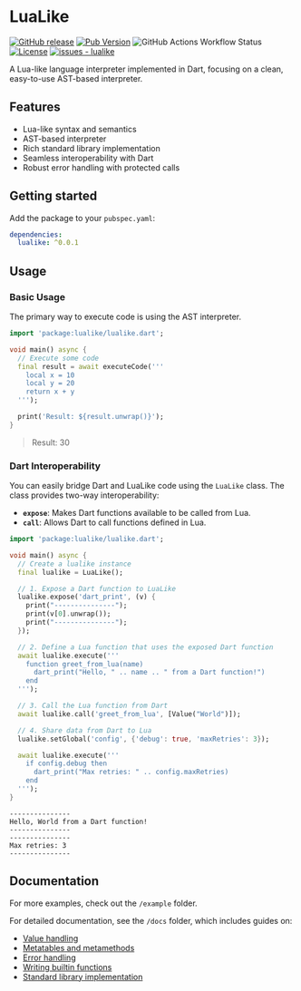 # LuaLike

[![GitHub release](https://img.shields.io/github/release/kingwill101/lualike?include_prereleases=&sort=semver&color=blue)](https://github.com/kingwill101/lualike/releases/)
[![Pub Version](https://img.shields.io/pub/v/lualike)](https://pub.dev/packages/lualike)
![GitHub Actions Workflow Status](https://img.shields.io/github/actions/workflow/status/kingwill101/lualike/.github%2Fworkflows%2Fdart.yml)
[![License](https://img.shields.io/badge/License-MIT-blue)](#license)
[![issues - lualike](https://img.shields.io/github/issues/kingwill101/lualike)](https://github.com/kingwill101/lualike/issues)


A Lua-like language interpreter implemented in Dart, focusing on a clean, easy-to-use AST-based interpreter.

## Features

- Lua-like syntax and semantics
- AST-based interpreter
- Rich standard library implementation
- Seamless interoperability with Dart
- Robust error handling with protected calls

## Getting started

Add the package to your `pubspec.yaml`:

```yaml
dependencies:
  lualike: ^0.0.1
```

## Usage

### Basic Usage

The primary way to execute code is using the AST interpreter.

```dart
import 'package:lualike/lualike.dart';

void main() async {
  // Execute some code
  final result = await executeCode('''
    local x = 10
    local y = 20
    return x + y
  ''');

  print('Result: ${result.unwrap()}');
}
```
> Result: 30

### Dart Interoperability

You can easily bridge Dart and LuaLike code using the `LuaLike` class.
The class provides two-way interoperability:
- **`expose`**: Makes Dart functions available to be called from Lua.
- **`call`**: Allows Dart to call functions defined in Lua.

```dart
import 'package:lualike/lualike.dart';

void main() async {
  // Create a lualike instance
  final lualike = LuaLike();

  // 1. Expose a Dart function to LuaLike
  lualike.expose('dart_print', (v) {
    print("---------------");
    print(v[0].unwrap());
    print("---------------");
  });

  // 2. Define a Lua function that uses the exposed Dart function
  await lualike.execute('''
    function greet_from_lua(name)
      dart_print("Hello, " .. name .. " from a Dart function!")
    end
  ''');

  // 3. Call the Lua function from Dart
  await lualike.call('greet_from_lua', [Value("World")]);

  // 4. Share data from Dart to Lua
  lualike.setGlobal('config', {'debug': true, 'maxRetries': 3});

  await lualike.execute('''
    if config.debug then
      dart_print("Max retries: " .. config.maxRetries)
    end
  ''');
}

```

```
---------------
Hello, World from a Dart function!
---------------
---------------
Max retries: 3
---------------

```


## Documentation

For more examples, check out the `/example` folder.

For detailed documentation, see the `/docs` folder, which includes guides on:
- [Value handling](doc/guides/value_handling.md)
- [Metatables and metamethods](doc/guides/metatables.md)
- [Error handling](doc/guides/error_handling.md)
- [Writing builtin functions](doc/guides/writing_builtin_functions.md)
- [Standard library implementation](doc/guides/standard_library.md)

